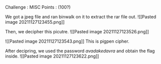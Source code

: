 Challenge : MISC
Points : (100?)

We got a jpeg file and ran binwalk on it to extract the rar file out.
![[Pasted image 20211127123455.png]]

Then, we decipher this picutre.
![[Pasted image 20211127123526.png]]

![[Pasted image 20211127123543.png]]
This is pigpen cipher. 

After decipring, we used the password *avadakedavra* and obtain the flag inside.
![[Pasted image 20211127123622.png]]
